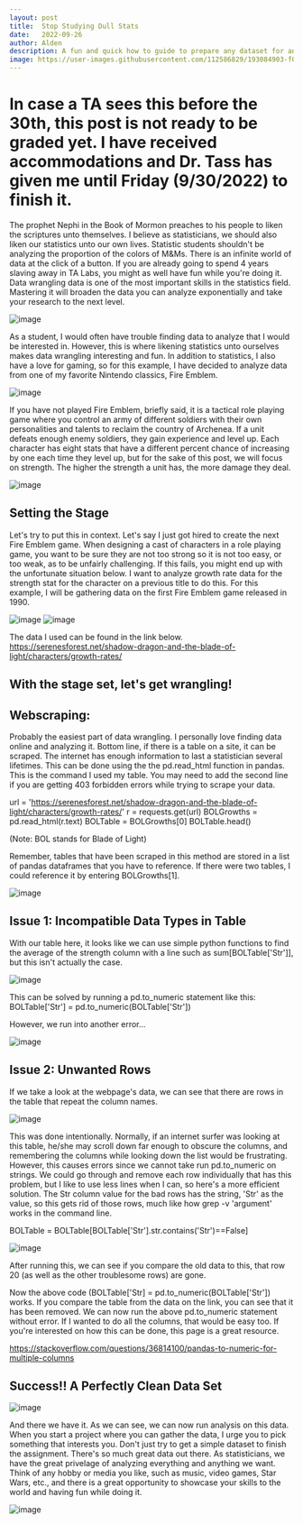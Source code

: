 ```yaml
---
layout: post
title:  Stop Studying Dull Stats
date:   2022-09-26
author: Alden
description: A fun and quick how to guide to prepare any dataset for analysis
image: https://user-images.githubusercontent.com/112586829/193084903-f030efe8-63d2-48ab-9d82-0a571d332221.png
---
```

 
 # In case a TA sees this before the 30th, this post is not ready to be graded yet.  I have received accommodations and Dr. Tass has given me until Friday (9/30/2022) to finish it.
 
The prophet Nephi in the Book of Mormon preaches to his people to liken the scriptures unto themselves.  I believe as statisticians, we should also liken our statistics unto our own lives.  Statistic students shouldn't be analyzing the proportion of the colors of M&Ms.  There is an infinite world of data at the click of a button.  If you are already going to spend 4 years slaving away in TA Labs, you might as well have fun while you're doing it.  Data wrangling data is one of the most important skills in the statistics field. Mastering it will broaden the data you can analyze exponentially and take your research to the next level.


![image](https://user-images.githubusercontent.com/112586829/193083046-a07f98c3-2fd0-4c60-b293-e90ae78ec103.png)


As a student, I would often have trouble finding data to analyze that I would be interested in.  However, this is where likening statistics unto ourselves makes data wrangling interesting and fun.  In addition to statistics, I also have a love for gaming, so for this example, I have decided to analyze data from one of my favorite Nintendo classics, Fire Emblem.


![image](https://user-images.githubusercontent.com/112586829/193084294-b12ff40f-bcf6-403c-9805-dcf89a03ebd8.png)


If you have not played Fire Emblem, briefly said, it is a tactical role playing game where you control an army of different soldiers with their own personalities
and talents to reclaim the country of Archenea.  If a unit defeats enough enemy soldiers, they gain experience and level up.  Each character has eight stats that have a different percent chance of increasing by one each time they level up, but for the sake of this post, we will focus on strength.  The higher the strength a unit has, the more damage they deal.


![image](https://user-images.githubusercontent.com/112586829/193084325-fd75b850-d9bd-4498-90aa-359375820758.png)


## Setting the Stage

Let's try to put this in context.  Let's say I just got hired to create the next Fire Emblem game.  When designing
a cast of characters in a role playing game, you want to be sure they are not too strong so it is not too easy, or too weak, as to be unfairly challenging.  If this fails, you might end up with the unfortunate situation below.  I want to analyze growth rate data for the strength stat for the character on a previous title to do this.  For this example, I will be gathering data on the first Fire Emblem game released in 1990.


![image](https://user-images.githubusercontent.com/112586829/193084378-1f41ce7e-7cf9-4812-b23d-afb7d369c52c.png)
![image](https://user-images.githubusercontent.com/112586829/193084400-2c3bd1c5-2afe-4282-a4a8-8b5ae22894d3.png)


The data I used can be found in the link below.
https://serenesforest.net/shadow-dragon-and-the-blade-of-light/characters/growth-rates/

## With the stage set, let's get wrangling!

## Webscraping:

Probably the easiest part of data wrangling.  I personally love finding data online and analyzing it.  Bottom line, if there is a table on a site, it can be scraped.  The internet has enough information to last a statistician several lifetimes.  This can be done using the the pd.read_html function in pandas.  This is the command I used my table.  You may need to add the second line if you are getting 403 forbidden errors while trying to scrape your data.

url = 'https://serenesforest.net/shadow-dragon-and-the-blade-of-light/characters/growth-rates/'
r = requests.get(url)
BOLGrowths = pd.read_html(r.text)
BOLTable = BOLGrowths[0]
BOLTable.head()

(Note: BOL stands for Blade of Light)

Remember, tables that have been scraped in this method are stored in a list of pandas dataframes that you have to reference.  If there were two tables, I could reference it by entering BOLGrowths[1].


![image](https://user-images.githubusercontent.com/112586829/193084482-40212276-5b90-4627-a7a4-3d2cf8076eab.png)


## Issue 1: Incompatible Data Types in Table

With our table here, it looks like we can use simple python functions to find the average of the strength column with a line such as sum[BOLTable['Str']], but this isn't actually the case.


![image](https://user-images.githubusercontent.com/112586829/193084528-d53ae63d-5e44-4fa9-9e72-249e9d9a77be.png)


This can be solved by running a pd.to_numeric statement like this:
BOLTable['Str'] = pd.to_numeric(BOLTable['Str'])

However, we run into another error...


![image](https://user-images.githubusercontent.com/112586829/193084572-7ff7f7fd-8589-4f77-8e89-f59c63db494d.png)


## Issue 2: Unwanted Rows

If we take a look at the webpage's data, we can see that there are rows in the table that repeat the column names.  


![image](https://user-images.githubusercontent.com/112586829/193084616-313fe6b7-4280-4acd-9cfe-705b42b9d46a.png)


This was done intentionally.  Normally, if an internet surfer was looking at this table, he/she may scroll down far enough to obscure the columns, and remembering the columns while looking down the list would be frustrating.  However, this causes errors since we cannot take run pd.to_numeric on strings. We could go through and remove each row individually that has this problem, but I like to use less lines when I can, so here's a more efficient solution. The Str column value for the bad rows has the string, 'Str' as the value, so this gets rid of those rows, much like how grep -v 'argument' works in the command line.

BOLTable = BOLTable[BOLTable['Str'].str.contains('Str')==False] 


![image](https://user-images.githubusercontent.com/112586829/193084787-9a46cd53-2a00-44e1-ae78-cfb612f0b39d.png)


After running this, we can see if you compare the old data to this, that row 20 (as well as the other troublesome rows) are gone.  

Now the above code (BOLTable['Str] = pd.to_numeric(BOLTable['Str']) works.  If you compare the table from the data on the link, you can see that it has been removed.  We can now run the above pd.to_numeric statement without error.  If I wanted to do all the columns, that would be easy too.  If you're interested on how this can be done, this page is a great resource.

https://stackoverflow.com/questions/36814100/pandas-to-numeric-for-multiple-columns

## Success!!  A Perfectly Clean Data Set


![image](https://user-images.githubusercontent.com/112586829/193084842-7624ff2a-bc61-4f19-967a-877c6c37dd6d.png)


And there we have it.  As we can see, we can now run analysis on this data.  When you start a project where you can gather the data, I urge you to pick something that interests you.  Don't just try to get a simple dataset to finish the assignment.  There's so much great data out there.  As statisticians, we have the great privelage of analyzing everything and anything we want.  Think of any hobby or media you like, such as music, video games, Star Wars, etc., and there is a great opportunity to  showcase your skills to the world and having fun while doing it. 

![image](https://user-images.githubusercontent.com/112586829/193084903-f030efe8-63d2-48ab-9d82-0a571d332221.png)

